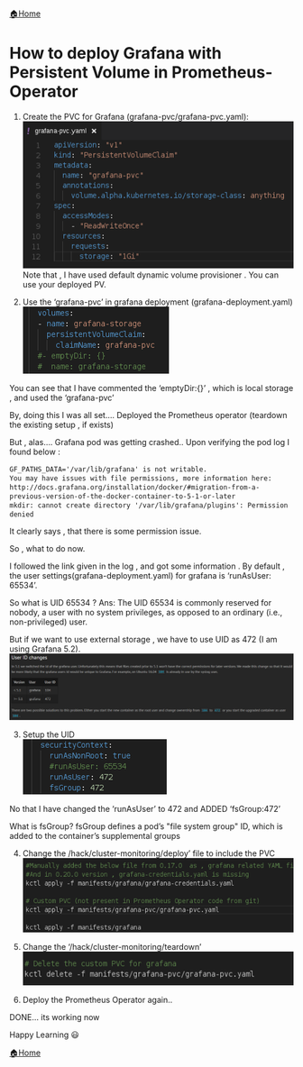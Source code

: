 [:house:Home](https://github.com/debbiswal/Articles)

# How to deploy Grafana with Persistent Volume in Prometheus-Operator  

1)	Create the PVC for Grafana (grafana-pvc/grafana-pvc.yaml):  
![pvc](images/img1.png)  
Note that , I have used default dynamic volume provisioner . You can use your deployed PV.

2)	Use the ‘grafana-pvc’ in grafana deployment (grafana-deployment.yaml)  
![grafana-pvc](images/img2.png) 

You can see that I have commented the ‘emptyDir:{}’ , which is local storage , and used the ‘grafana-pvc’

By, doing this I was all set….  Deployed the Prometheus operator (teardown the existing setup , if exists)

But , alas…. Grafana pod was getting crashed.. Upon verifying the pod log I found below :
```
GF_PATHS_DATA='/var/lib/grafana' is not writable.
You may have issues with file permissions, more information here: http://docs.grafana.org/installation/docker/#migration-from-a-previous-version-of-the-docker-container-to-5-1-or-later
mkdir: cannot create directory '/var/lib/grafana/plugins': Permission denied
```
It clearly says , that there is some permission issue.

So , what to do now.

I followed the link given in the log , and got some information .
By default  , the user settings(grafana-deployment.yaml) for grafana is ‘runAsUser: 65534’.

So what is UID 65534 ?
Ans: The UID 65534 is commonly reserved for nobody, a user with no system privileges, as opposed to an ordinary (i.e., non-privileged) user.

But if we want to use external storage , we have to use UID as 472 (I am using Grafana 5.2).  
![uid](images/img3.png) 

3)	Setup the UID  
![setup-uid](images/img4.png)

No that I have changed the ‘runAsUser’ to 472 and ADDED ‘fsGroup:472’

What is fsGroup?
fsGroup defines a pod’s "file system group" ID, which is added to the container’s supplemental groups

4)	Change the /hack/cluster-monitoring/deploy’ file to include the PVC  
![deploy](images/img5.png)

5)	Change the ‘/hack/cluster-monitoring/teardown’  
![teardown](images/img6.png)

6)	Deploy the Prometheus Operator again..  

DONE… its working now  

Happy Learning :smiley:  

[:house:Home](https://github.com/debbiswal/Articles)
